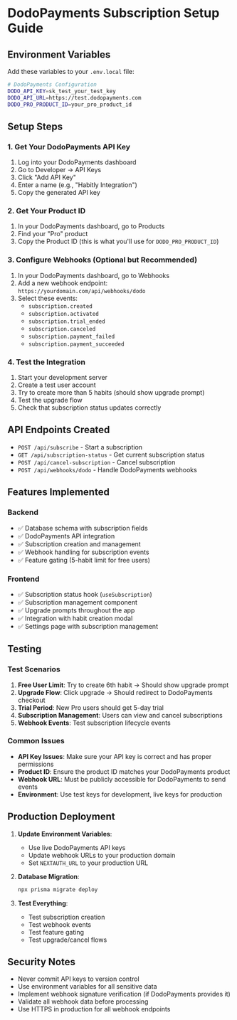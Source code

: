 # DodoPayments Subscription Setup Guide

## Environment Variables

Add these variables to your `.env.local` file:

```bash
# DodoPayments Configuration
DODO_API_KEY=sk_test_your_test_key
DODO_API_URL=https://test.dodopayments.com
DODO_PRO_PRODUCT_ID=your_pro_product_id
```

## Setup Steps

### 1. Get Your DodoPayments API Key
1. Log into your DodoPayments dashboard
2. Go to Developer → API Keys
3. Click "Add API Key"
4. Enter a name (e.g., "Habitly Integration")
5. Copy the generated API key

### 2. Get Your Product ID
1. In your DodoPayments dashboard, go to Products
2. Find your "Pro" product
3. Copy the Product ID (this is what you'll use for `DODO_PRO_PRODUCT_ID`)

### 3. Configure Webhooks (Optional but Recommended)
1. In your DodoPayments dashboard, go to Webhooks
2. Add a new webhook endpoint: `https://yourdomain.com/api/webhooks/dodo`
3. Select these events:
   - `subscription.created`
   - `subscription.activated`
   - `subscription.trial_ended`
   - `subscription.canceled`
   - `subscription.payment_failed`
   - `subscription.payment_succeeded`

### 4. Test the Integration
1. Start your development server
2. Create a test user account
3. Try to create more than 5 habits (should show upgrade prompt)
4. Test the upgrade flow
5. Check that subscription status updates correctly

## API Endpoints Created

- `POST /api/subscribe` - Start a subscription
- `GET /api/subscription-status` - Get current subscription status
- `POST /api/cancel-subscription` - Cancel subscription
- `POST /api/webhooks/dodo` - Handle DodoPayments webhooks

## Features Implemented

### Backend
- ✅ Database schema with subscription fields
- ✅ DodoPayments API integration
- ✅ Subscription creation and management
- ✅ Webhook handling for subscription events
- ✅ Feature gating (5-habit limit for free users)

### Frontend
- ✅ Subscription status hook (`useSubscription`)
- ✅ Subscription management component
- ✅ Upgrade prompts throughout the app
- ✅ Integration with habit creation modal
- ✅ Settings page with subscription management

## Testing

### Test Scenarios
1. **Free User Limit**: Try to create 6th habit → Should show upgrade prompt
2. **Upgrade Flow**: Click upgrade → Should redirect to DodoPayments checkout
3. **Trial Period**: New Pro users should get 5-day trial
4. **Subscription Management**: Users can view and cancel subscriptions
5. **Webhook Events**: Test subscription lifecycle events

### Common Issues
- **API Key Issues**: Make sure your API key is correct and has proper permissions
- **Product ID**: Ensure the product ID matches your DodoPayments product
- **Webhook URL**: Must be publicly accessible for DodoPayments to send events
- **Environment**: Use test keys for development, live keys for production

## Production Deployment

1. **Update Environment Variables**:
   - Use live DodoPayments API keys
   - Update webhook URLs to your production domain
   - Set `NEXTAUTH_URL` to your production URL

2. **Database Migration**:
   ```bash
   npx prisma migrate deploy
   ```

3. **Test Everything**:
   - Test subscription creation
   - Test webhook events
   - Test feature gating
   - Test upgrade/cancel flows

## Security Notes

- Never commit API keys to version control
- Use environment variables for all sensitive data
- Implement webhook signature verification (if DodoPayments provides it)
- Validate all webhook data before processing
- Use HTTPS in production for all webhook endpoints 
